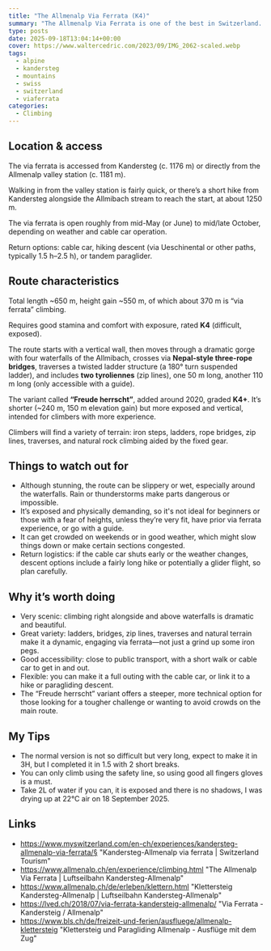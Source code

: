 ```yaml
---
title: "The Allmenalp Via Ferrata (K4)"
summary: "The Allmenalp Via Ferrata is one of the best in Switzerland. Climb iron pegs, cable bridges and traverse above the spectacular Allmenalp waterfall."
type: posts
date: 2025-09-18T13:04:14+00:00
cover: https://www.waltercedric.com/2023/09/IMG_2062-scaled.webp
tags:
  - alpine
  - kandersteg
  - mountains
  - swiss
  - switzerland
  - viaferrata
categories:
  - Climbing
---
```

## Location & access

The via ferrata is accessed from Kandersteg (c. 1176 m) or directly from the Allmenalp valley station (c. 1181 m).

Walking in from the valley station is fairly quick, or there’s a short hike from Kandersteg alongside the Allmibach stream to reach the start, at about 1250 m.

The via ferrata is open roughly from mid-May (or June) to mid/late October, depending on weather and cable car operation.

Return options: cable car, hiking descent (via Ueschinental or other paths, typically 1.5 h–2.5 h), or tandem paraglider.

## Route characteristics

Total length \~650 m, height gain \~550 m, of which about 370 m is “via ferrata” climbing.

Requires good stamina and comfort with exposure, rated **K4** (difficult, exposed).

The route starts with a vertical wall, then moves through a dramatic gorge with four waterfalls of the Allmibach, crosses via **Nepal-style three-rope bridges**, traverses a twisted ladder structure (a 180° turn suspended ladder), and includes **two tyroliennes** (zip lines), one 50 m long, another 110 m long (only accessible with a guide).

The variant called **“Freude herrscht”**, added around 2020, graded **K4+**. It’s shorter (\~240 m, 150 m elevation gain) but more exposed and vertical, intended for climbers with more experience.

Climbers will find a variety of terrain: iron steps, ladders, rope bridges, zip lines, traverses, and natural rock climbing aided by the fixed gear.

## Things to watch out for

* Although stunning, the route can be slippery or wet, especially around the waterfalls. Rain or thunderstorms make parts dangerous or impossible. 
* It’s exposed and physically demanding, so it's not ideal for beginners or those with a fear of heights, unless they’re very fit, have prior via ferrata experience, or go with a guide.
* It can get crowded on weekends or in good weather, which might slow things down or make certain sections congested. 
* Return logistics: if the cable car shuts early or the weather changes, descent options include a fairly long hike or potentially a glider flight, so plan carefully.

## Why it’s worth doing

* Very scenic: climbing right alongside and above waterfalls is dramatic and beautiful. 
* Great variety: ladders, bridges, zip lines, traverses and natural terrain make it a dynamic, engaging via ferrata—not just a grind up some iron pegs. 
* Good accessibility: close to public transport, with a short walk or cable car to get in and out. 
* Flexible: you can make it a full outing with the cable car, or link it to a hike or paragliding descent. 
* The “Freude herrscht” variant offers a steeper, more technical option for those looking for a tougher challenge or wanting to avoid crowds on the main route.

## My Tips

* The normal version is not so difficult but very long, expect to make it in 3H, but I completed it in 1.5 with 2 short breaks.
* You can only climb using the safety line, so using good all fingers gloves is a must.
* Take 2L of water if you can, it is exposed and there is no shadows, I was drying up at 22°C air on 18 September 2025.

## Links

* https://www.myswitzerland.com/en-ch/experiences/kandersteg-allmenalp-via-ferrata/§ "Kandersteg-Allmenalp via ferrata | Switzerland Tourism"
* https://www.allmenalp.ch/en/experience/climbing.html "The Allmenalp Via Ferrata | Luftseilbahn Kandersteg-Allmenalp"
* https://www.allmenalp.ch/de/erleben/klettern.html "Klettersteig Kandersteg-Allmenalp | Luftseilbahn Kandersteg-Allmenalp"
* https://lved.ch/2018/07/via-ferrata-kandersteig-allmenalp/ "Via Ferrata - Kandersteig / Allmenalp"
* https://www.bls.ch/de/freizeit-und-ferien/ausfluege/allmenalp-klettersteig "Klettersteig und Paragliding Allmenalp - Ausflüge mit dem Zug"